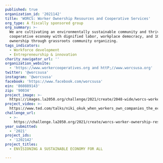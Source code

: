 ```yaml
---
published: true
organization_id: '2021142'
title: 'WORCS: Worker Ownership Resources and Cooperative Services'
org_type: A fiscally sponsored group
org_summary: >-
  We are cultivating an environmentally sustainable community and thriving
  cooperative economy with dignified labor, workplace democracy, and 100% worker
  ownership through grassroots community organizing.
tags_indicators:
  - Workforce development
  - Entrepreneurship & innovation
charity_navigator_url: ''
organization_website:
  - 'https://www.workercooperatives.org and httP;//www.worcsusa.org'
twitter: '@worcsusa'
instagram: '@worcsusa'
facebook: 'https://www.facebook.com/worcsusa'
ein: '860889143'
zip: '90034'
project_image: >-
  https://images.la2050.org/challenge/2021/create/2048-wide/worcs-worker-ownership-resources-and-cooperative-services.jpg
project_video: >-
  https://www.ted.com/talks/niki_okuk_when_workers_own_companies_the_economy_is_more_resilient?language=en
challenge_url:
  - >-
    https://challenge.la2050.org/2021/create/worcs-worker-ownership-resources-and-cooperative-services/
year_submitted:
  - '2021'
project_ids:
  - '1202142'
project_titles:
  - ENVISIONING A SUSTAINABLE ECONOMY FOR ALL

---
```

